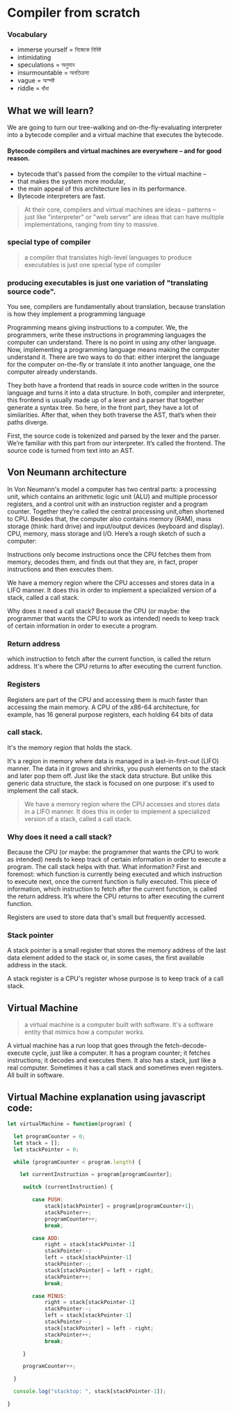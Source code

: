 # Compiler from scratch

### Vocabulary
* immerse yourself = নিজেকে নিবিষ্ট
* intimidating
* speculations = অনুমান
* insurmountable = অনতিক্রম্য
* vague = অস্পষ্ট
* riddle =  ধাঁধা

## What we will learn?
We are going to turn our tree-walking and on-the-fly-evaluating interpreter into a bytecode compiler and a virtual machine that executes the bytecode.


#### Bytecode compilers and virtual machines are everywhere – and for good reason.

* bytecode that's passed from the compiler to the virtual machine – 
* that makes the system more modular, 
* the main appeal of this architecture lies in its performance. 
* Bytecode interpreters are fast.

> At their core, compilers and virtual machines are ideas – patterns – just like "interpreter" or "web server" are ideas that can have multiple implementations, ranging from tiny to massive. 


### special type of compiler
> a compiler that translates high-level languages to produce executables is just one special type of compiler


### producing executables is just one variation of "translating source code".

You see, compilers are fundamentally about translation, because translation is how they implement a programming language

Programming means giving instructions to a computer. We, the programmers, write these instructions in programming languages the computer can understand. There is no point in using any other language. Now, implementing a programming language means making the computer understand it. There are two ways to do that: either interpret the language for the computer on-the-fly or translate it into another language, one the computer already understands.

They both have a frontend that reads in source code written in the source language and turns it into a data structure. In both, compiler and interpreter, this frontend is usually made up of a lexer and a parser that together generate a syntax tree. So here, in the front part, they have a lot of similarities. After that, when they both traverse the AST, that’s when their paths diverge.

First, the source code is tokenized and parsed by the lexer and the parser. We’re familiar with this part from our interpreter. It’s called the frontend. The source code is turned from text into an AST.

## Von Neumann architecture

In Von Neumann's model a computer has two central parts: a processing unit, which contains an arithmetic logic unit (ALU) and multiple processor registers, and a control unit with an instruction register and a program counter. Together they’re called the central processing unit,often shortened to CPU. Besides that, the computer also contains memory (RAM), mass storage (think: hard drive) and input/output devices (keyboard and display). CPU, memory, mass storage and I/O. Here’s a rough sketch of such a computer:

Instructions only become instructions once the CPU fetches them from memory, decodes them, and finds out that they are, in fact, proper instructions and then executes them. 


We have a memory region where the CPU accesses and stores data in a LIFO manner. It does this in order to implement a specialized version of a stack, called a call stack.

Why does it need a call stack? Because the CPU (or maybe: the programmer that wants the CPU to work as intended) needs to keep track of certain information in order to execute a program.

### Return address
which instruction to fetch after the current function, is called the return address. It's where the CPU returns to after executing the current
function.

### Registers
Registers are part of the CPU and accessing them is much faster than accessing the main memory. A CPU of the x86-64 architecture, for example, has 16 general purpose registers, each holding 64 bits of data

### call stack.
It's the memory region that holds the stack.

It's a region in memory where data is managed in a last-in-first-out (LIFO) manner. The data in it grows and shrinks, you push elements on to the stack and later pop them off. Just like the stack data structure. But unlike this generic data structure, the stack is focused on one purpose: it's used to implement the call stack.

> We have a memory region where the CPU accesses and stores data in a LIFO manner. It does this in order to implement a specialized version of a stack, called a call stack.

### Why does it need a call stack? 
Because the CPU (or maybe: the programmer that wants the CPU to work as intended) needs to keep track of certain information in order to execute a program. The call stack helps with that. What information? First and foremost: which function is currently being executed and which instruction to execute next, once the current function is fully executed. This piece of information, which instruction to fetch after the current function, is called the return address. It’s where the CPU returns to after executing the current function.

Registers are used to store data that's small but frequently accessed. 

### Stack pointer
A stack pointer is a small register that stores the memory address of the last data element added to the stack or, in some cases, the first available address in the stack.

A stack register is a CPU's register whose purpose is to keep track of a call stack. 

## Virtual Machine
> a virtual machine is a computer built with software. It's a software entity that mimics how a computer works.

A virtual machine has a run loop that goes through the fetch-decode-execute cycle, just like a computer. It has a program counter; it fetches instructions; it decodes and executes them. It also has a stack, just like a real computer. Sometimes it has a call stack and sometimes even registers. All built in software.


## Virtual Machine explanation using javascript code:

```js
let virtualMachine = function(program) {

  let programCounter = 0;
  let stack = [];
  let stackPointer = 0;

  while (programCounter < program.length) {

    let currentInstruction = program[programCounter];

     switch (currentInstruction) {

        case PUSH:
            stack[stackPointer] = program[programCounter+1];
            stackPointer++;
            programCounter++;
            break;

        case ADD:
            right = stack[stackPointer-1]
            stackPointer--;
            left = stack[stackPointer-1]
            stackPointer--;
            stack[stackPointer] = left + right;
            stackPointer++;
            break;

        case MINUS:
            right = stack[stackPointer-1]
            stackPointer--;
            left = stack[stackPointer-1]
            stackPointer--;
            stack[stackPointer] = left - right;
            stackPointer++;
            break;

     }

     programCounter++;

  }

  console.log("stacktop: ", stack[stackPointer-1]);

}
```
